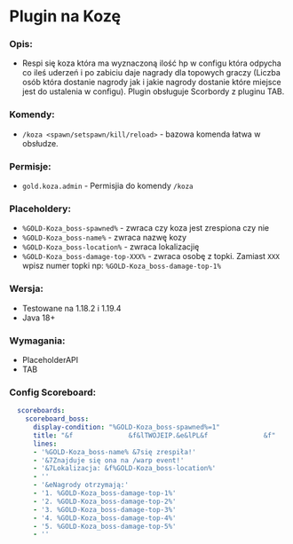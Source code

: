 # Plugin na Kozę
### Opis:
- Respi się koza która ma wyznaczoną ilość hp w configu która odpycha co ileś uderzeń i po zabiciu daje nagrady dla topowych graczy (Liczba osób która dostanie nagrody jak i jakie nagrody dostanie które miejsce jest do ustalenia w configu). Plugin obsługuje Scorbordy z pluginu TAB.
### Komendy:
- `/koza <spawn/setspawn/kill/reload>` -  bazowa komenda łatwa w obsłudze.
### Permisje: 
- `gold.koza.admin` - Permisjia do komendy `/koza`
### Placeholdery:
- `%GOLD-Koza_boss-spawned%` - zwraca czy koza jest zrespiona czy nie
- `%GOLD-Koza_boss-name%` - zwraca nazwę kozy
- `%GOLD-Koza_boss-location%` - zwraca lokalizacjię
- `%GOLD-Koza_boss-damage-top-XXX%` - zwraca osobę z topki. Zamiast `XXX` wpisz numer topki np: `%GOLD-Koza_boss-damage-top-1%`
### Wersja:
- Testowane na 1.18.2 i 1.19.4
- Java 18+
### Wymagania:
- PlaceholderAPI
- TAB
### Config Scoreboard:
```yaml
  scoreboards:
    scoreboard_boss:
      display-condition: "%GOLD-Koza_boss-spawned%=1"
      title: "&f              &f&lTWOJEIP.&e&lPL&f              &f"
      lines:
      - '%GOLD-Koza_boss-name% &7się zrespiła!'
      - '&7Znajduje się ona na /warp event!'
      - '&7Lokalizacja: &f%GOLD-Koza_boss-location%'
      - ''
      - '&eNagrody otrzymają:'
      - '1. %GOLD-Koza_boss-damage-top-1%'
      - '2. %GOLD-Koza_boss-damage-top-2%'
      - '3. %GOLD-Koza_boss-damage-top-3%'
      - '4. %GOLD-Koza_boss-damage-top-4%'
      - '5. %GOLD-Koza_boss-damage-top-5%'
      - ''
```
